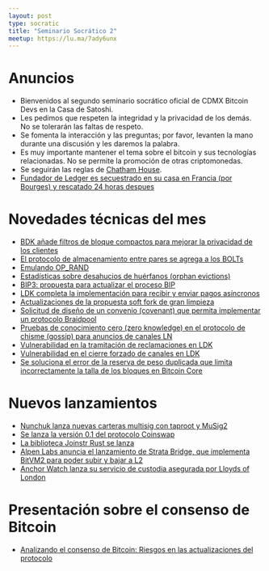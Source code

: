 ```yaml
---
layout: post
type: socratic
title: "Seminario Socrático 2"
meetup: https://lu.ma/7ady6unx
---
```


# Anuncios

- Bienvenidos al segundo seminario socrático oficial de CDMX Bitcoin Devs en la Casa de Satoshi.
- Les pedimos que respeten la integridad y la privacidad de los demás. No se tolerarán las faltas de respeto.
- Se fomenta la interacción y las preguntas; por favor, levanten la mano durante una discusión y les daremos la palabra.
- Es muy importante mantener el tema sobre el bitcoin y sus tecnologías relacionadas. No se permite la promoción de otras criptomonedas.
- Se seguirán las reglas de [Chatham House](https://www.chathamhouse.org/about-us/chatham-house-rule).
- [Fundador de Ledger es secuestrado en su casa en Francia (por Bourges) y rescatado 24 horas despues](https://decrypt.co/es/302457/co-fundador-de-ledger-es-liberado-tras-secuestradores-exigir-rescate-en-criptomonedas-informe)

# Novedades técnicas del mes

- [BDK añade filtros de bloque compactos para mejorar la privacidad de los clientes](https://bitcoinops.org/en/newsletters/2025/01/31/#bdk-1614)
- [El protocolo de almacenamiento entre pares se agrega a los BOLTs](https://bitcoinops.org/en/newsletters/2025/01/31/#bolts-1110)
- [Emulando OP_RAND](https://bitcoinops.org/en/newsletters/2025/02/07/#emulating-op-rand)
- [Estadísticas sobre desahucios de huérfanos (orphan evictions)](https://bitcoinops.org/en/newsletters/2025/02/14/#stats-on-orphan-evictions)
- [BIP3: propuesta para actualizar el proceso BIP](https://github.com/bitcoin/bips/issues/1712)
- [LDK completa la implementación para recibir y enviar pagos asíncronos](https://bitcoinops.org/en/newsletters/2025/02/14/#ldk-3440)
- [Actualizaciones de la propuesta soft fork de gran limpieza](https://bitcoinops.org/en/newsletters/2025/02/07/#updates-to-cleanup-soft-fork-proposal)
- [Solicitud de diseño de un convenio (covenant) que permita implementar un protocolo Braidpool](https://bitcoinops.org/en/newsletters/2025/02/07/#request-for-a-covenant-design-supporting-braidpool)
- [Pruebas de conocimiento cero (zero knowledge) en el protocolo de chisme (gossip) para anuncios de canales LN](https://bitcoinops.org/en/newsletters/2025/02/07/#zero-knowledge-gossip-for-ln-channel-announcements)
- [Vulnerabilidad en la tramitación de reclamaciones en LDK](https://bitcoinops.org/en/newsletters/2025/01/31/#vulnerability-in-ldk-claim-processing)
- [Vulnerabilidad en el cierre forzado de canales en LDK](https://bitcoinops.org/en/newsletters/2025/02/07/#channel-force-closure-vulnerability-in-ldk)
- [Se soluciona el error de la reserva de peso duplicada que limita incorrectamente la talla de los bloques en Bitcoin Core](https://github.com/bitcoin/bitcoin/pull/31384)

# Nuevos lanzamientos

- [Nunchuk lanza nuevas carteras multisig con taproot y MuSig2](https://nunchuk.io/blog/taproot-multisig)
- [Se lanza la versión 0.1 del protocolo Coinswap](https://github.com/citadel-tech/coinswap/releases/tag/v0.1.0)
- [La biblioteca Joinstr Rust se lanza](https://github.com/pythcoiner/joinstr)
- [Alpen Labs anuncia el lanzamiento de Strata Bridge, que implementa BitVM2 para poder subir y bajar a L2](https://www.alpenlabs.io/blog/introducing-the-strata-bridge)
- [Anchor Watch lanza su servicio de custodia asegurada por Lloyds of London](https://x.com/AnchorWatch/status/1876297172204888193)

# Presentación sobre el consenso de Bitcoin

- [Analizando el consenso de Bitcoin: Riesgos en las actualizaciones del protocolo](https://github.com/bitcoin-cap/bcap)